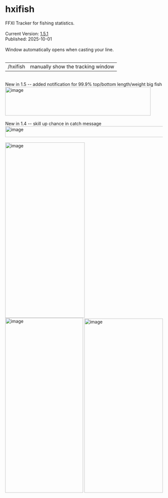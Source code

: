 # hxifish
FFXI Tracker for fishing statistics. <br /><br />
Current Version: <a href="https://github.com/spkywt/hxifish/issues/1">1.5.1</a><br />
Published: 2025-10-01<br /><br />
Window automatically opens when casting your line.<br /><br />
<table>
  <tr>
    <td>/hxifish</td>
    <td>manually show the tracking window</td>
</tr>
</table>
<br />
New in 1.5 -- added notification for 99.9% top/bottom length/weight big fish<br />
<img width="465" height="92" alt="image" src="https://github.com/user-attachments/assets/470bfaec-0a7f-4d1b-96e6-d8093113c2d0" /><br /><br />
New in 1.4 -- skill up chance in catch message<br />
<img width="535" height="35" alt="image" src="https://github.com/user-attachments/assets/fa37148c-d896-4a7c-a478-55e8156614d5" /><br /><br />
<img width="254" height="562" alt="image" src="https://github.com/user-attachments/assets/513f756e-cf1c-4ced-84a8-3ccc7a630415" />
<img width="249" height="560" alt="image" src="https://github.com/user-attachments/assets/7a334713-fdd7-4763-89ed-c7519e000056" />
<img width="251" height="558" alt="image" src="https://github.com/user-attachments/assets/09b6f34d-9f6d-407e-9e42-8cd13589f866" />
<br /><br />
